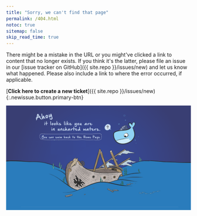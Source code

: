```yaml
---
title: "Sorry, we can't find that page"
permalink: /404.html
notoc: true
sitemap: false
skip_read_time: true
---
```


There might be a mistake in the URL or you might've clicked a link to content
that no longer exists. If you think it's the latter, please file an issue in
our [issue tracker on GitHub]({{ site.repo }}/issues/new)
and let us know what happened. Please also include a link to where the error
occurred, if applicable.

[**Click here to create a new ticket**]({{ site.repo }}/issues/new){:.newissue.button.primary-btn}

[![404 page not found](/assets/images/404-docs.png)](/ "Go to the homepage")

<script>
let el = document.querySelector("a.newissue");
if (el) {
    let url = new URL("{{ site.repo }}/issues/new");
    url.searchParams.set("title", "404 at " + window.location.pathname);
    let body = "I found a broken link : " + window.location.href;
    if (document.referrer !== "") {
        body += "\nI arrived on this page through: " + document.referrer
    }
    url.searchParams.set("body", body);
    el.setAttribute("href", url.toString());
}
</script>
